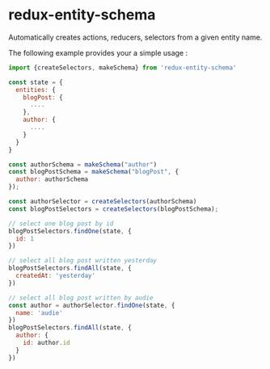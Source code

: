 # redux-entity-schema

Automatically creates actions, reducers, selectors from a given entity name.

The following example provides your a simple usage :

```Javascript
import {createSelectors, makeSchema} from 'redux-entity-schema'

const state = {
  entities: {
    blogPost: {
      ....
    },
    author: {
      ....
    }
  }
}

const authorSchema = makeSchema("author")
const blogPostSchema = makeSchema("blogPost", {
  author: authorSchema
});

const authorSelector = createSelectors(authorSchema)
const blogPostSelectors = createSelectors(blogPostSchema);

// select one blog post by id
blogPostSelectors.findOne(state, {
  id: 1
})

// select all blog post written yesterday
blogPostSelectors.findAll(state, {
  createdAt: 'yesterday'
})

// select all blog post written by audie
const author = authorSelector.findOne(state, {
  name: 'audie'
})
blogPostSelectors.findAll(state, {
  author: {
    id: author.id
  }
})

```